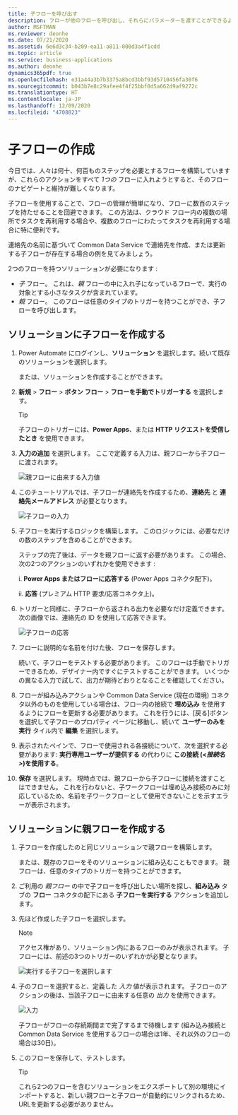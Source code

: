 ```yaml
---
title: 子フローを呼び出す
description: フローが他のフローを呼び出し、それらにパラメーターを渡すことができるようになりました。
author: MSFTMAN
ms.reviewer: deonhe
ms.date: 07/21/2020
ms.assetid: 6e6d3c34-b209-ea11-a811-000d3a4f1cdd
ms.topic: article
ms.service: business-applications
ms.author: deonhe
dynamics365pdf: true
ms.openlocfilehash: e31a44a3b7b3375a8bcd3bbf93d5710456fa30f6
ms.sourcegitcommit: b043b7e8c29afee4f4f25bbf0d5a662d9af9272c
ms.translationtype: HT
ms.contentlocale: ja-JP
ms.lasthandoff: 12/09/2020
ms.locfileid: "4708823"
---
```

# <a name="create-child-flows"></a>子フローの作成

今日では、人々は何十、何百ものステップを必要とするフローを構築していますが、これらのアクションをすべて _1つの_ フローに入れようとすると、そのフローのナビゲートと維持が難しくなります。 

子フローを使用することで、フローの管理が簡単になり、フローに数百のステップを持たせることを回避できます。 この方法は、クラウド フロー内の複数の場所でタスクを再利用する場合や、複数のフローにわたってタスクを再利用する場合に特に便利です。

連絡先の名前に基づいて Common Data Service で連絡先を作成、または更新する子フローが存在する場合の例を見てみましょう。

2つのフローを持つソリューションが必要になります :
- *子* フロー。 これは、*親* フローの中に入れ子になっているフローで、実行の対象とする小さなタスクが含まれています。
- *親* フロー。 このフローは任意のタイプのトリガーを持つことができ、子フローを呼び出します。

## <a name="create-the-child-flow-in-a-solution"></a>ソリューションに子フローを作成する

1. Power Automate にログインし、**ソリューション** を選択します。続いて既存のソリューションを選択します。 
   
   または、ソリューションを作成することができます。 

1. **新規** > **フロー** > **ボタン フロー** > **フローを手動でトリガーする** を選択します。 

   >[!TIP]
   >子フローのトリガーには、**Power Apps**、または **HTTP リクエストを受信したとき** を使用できます。

1. **入力の追加** を選択します。
   ここで定義する入力は、親フローから子フローに渡されます。

    ![親フローに由来する入力値](./media/call-child-flow/add-trigger-input.png "親フローに由来する入力値")

1. このチュートリアルでは、子フローが連絡先を作成するため、**連絡先** と **連絡先メールアドレス** が必要となります。

   ![子フローの入力](./media/call-child-flow/input-definition.png "子フローの入力")

1. 子フローを実行するロジックを構築します。 このロジックには、必要なだけの数のステップを含めることができます。 

   ステップの完了後は、データを親フローに返す必要があります。 この場合、次の2つのアクションのいずれかを使用できます :

   i. **Power Apps またはフローに応答する** (Power Apps コネクタ配下)。
   
   ii. **応答** (プレミアム HTTP 要求/応答コネクタ上)。

1. トリガーと同様に、子フローから返される出力を必要なだけ定義できます。 次の画像では、連絡先の ID を使用して応答できます。

   ![子フローの応答](./media/call-child-flow/response-output.png "子フローの応答")

1. フローに説明的な名前を付けた後、フローを保存します。 

   続いて、子フローをテストする必要があります。 このフローは手動でトリガーできるため、デザイナー内ですぐにテストすることができます。 いくつかの異なる入力で試して、出力が期待どおりとなることを確認してください。

1. フローが組み込みアクションや Common Data Service (現在の環境) コネクタ以外のものを使用している場合は、フロー内の接続で **埋め込み** を使用するようにフローを更新する必要があります。 これを行うには、[戻る]ボタンを選択して子フローのプロパティ ページに移動し、続いて **ユーザーのみを実行** タイル内で **編集** を選択します。

1. 表示されたペインで、フローで使用される各接続について、次を選択する必要があります: **実行専用ユーザーが提供する** の代わりに **この接続 (<_接続名>_)を使用する**。

1. **保存** を選択します。 現時点では、親フローから子フローに接続を渡すことはできません。 これを行わないと、子ワークフローは埋め込み接続のみに対応しているため、名前を子ワークフローとして使用できないことを示すエラーが表示されます。

## <a name="create-the-parent-flow-in-a-solution"></a>ソリューションに親フローを作成する

1. 子フローを作成したのと同じソリューションで親フローを構築します。
   
   または、既存のフローをそのソリューションに組み込むこともできます。 親フローは、任意のタイプのトリガーを持つことができます。

1. ご利用の *親フロー* の中で子フローを呼び出したい場所を探し、**組み込み** タブの **フロー** コネクタの配下にある **子フローを実行する** アクションを追加します。

1. 先ほど作成した子フローを選択します。 

   >[!NOTE]
   >アクセス権があり、ソリューション内にあるフローのみが表示されます。 子フローには、前述の3つのトリガーのいずれかが必要となります。

   ![実行する子フローを選択します](./media/call-child-flow/select-child-flow.png "実行する子フローを選択します")

1. 子のフローを選択すると、定義した _入力_ 値が表示されます。 子フローのアクションの後は、当該子フローに由来する任意の _出力_ を使用できます。

   ![入力](./media/call-child-flow/view-child-flow-input.png "入力")

   子フローがフローの存続期間まで完了するまで待機します (組み込み接続と Common Data Service を使用するフローの場合は1年、それ以外のフローの場合は30日)。

1. このフローを保存して、テストします。 

   >[!TIP]
   >これら2つのフローを含むソリューションをエクスポートして別の環境にインポートすると、新しい親フローと子フローが自動的にリンクされるため、URLを更新する必要がありません。 
   